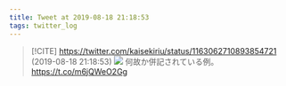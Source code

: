 ```yaml
---
title: Tweet at 2019-08-18 21:18:53
tags: twitter_log
---
```


> [!CITE] https://twitter.com/kaisekiriu/status/1163062710893854721 (2019-08-18 21:18:53)
> ![](https://twitter.com/kaisekiriu/status/1163062710893854721)
> 何故か併記されている例。
> https://t.co/m6jQWeO2Gg
